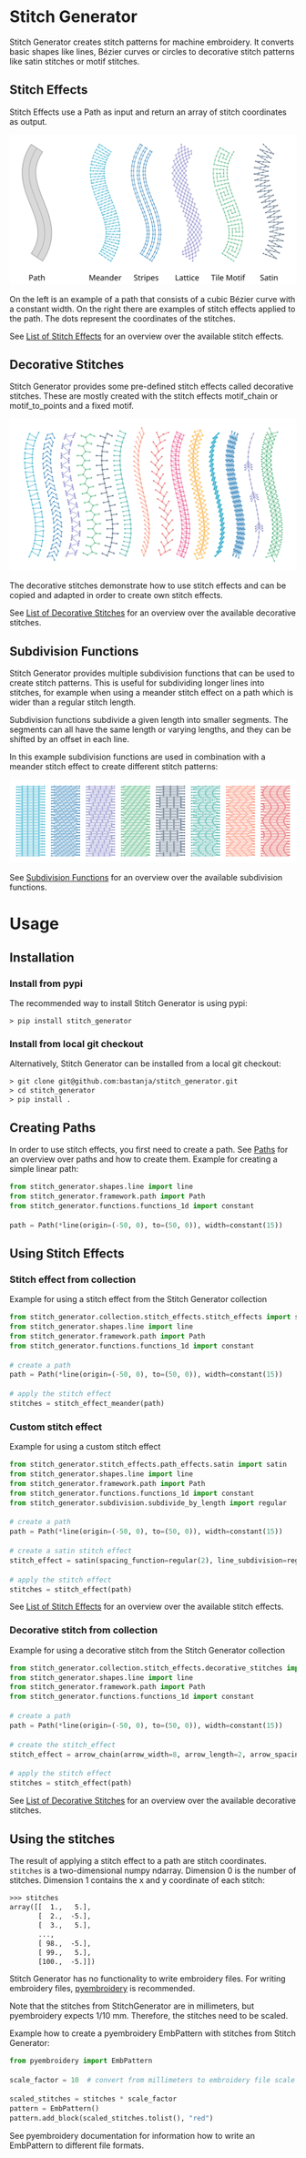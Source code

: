 # Stitch Generator

Stitch Generator creates stitch patterns for machine embroidery. It converts basic shapes like lines, Bézier curves or
circles to decorative stitch patterns like satin stitches or motif stitches.

## Stitch Effects

Stitch Effects use a Path as input and return an array of stitch coordinates as output.

![stitch effects](doc/images/path_stitch_effect_examples.svg "Examples of stitch effects" )

On the left is an example of a path that consists of a cubic Bézier curve with a constant width. On the right there are
examples of stitch effects applied to the path. The dots represent the coordinates of the stitches.

See [List of Stitch Effects](doc/list_of_stitch_effects.md) for an overview over the available stitch effects.

## Decorative Stitches

Stitch Generator provides some pre-defined stitch effects called decorative stitches. These are mostly created with the
stitch effects motif_chain or motif_to_points and a fixed motif.

![decorative stitches](doc/images/list_of_decorative_stitches.svg "Examples of decorative stitches")

The decorative stitches demonstrate how to use stitch effects and can be copied and adapted in order to create own
stitch effects.

See [List of Decorative Stitches](doc/list_of_decorative_stitches.md) for an overview over the available decorative
stitches.

## Subdivision Functions

Stitch Generator provides multiple subdivision functions that can be used to create stitch patterns. This is useful for
subdividing longer lines into stitches, for example when using a meander stitch effect on a path which is wider than a
regular stitch length.

Subdivision functions subdivide a given length into smaller segments. The segments can all have the same length or
varying lengths, and they can be shifted by an offset in each line.

In this example subdivision functions are used in combination with a meander stitch effect to create different stitch
patterns:

![subdivision](doc/images/meander_subdivision_example.svg "Examples of subdivision patterns")

See [Subdivision Functions](doc/subdivision_functions.md) for an overview over the available subdivision functions.

# Usage

## Installation

### Install from pypi

The recommended way to install Stitch Generator is using pypi:

```
> pip install stitch_generator
```

### Install from local git checkout

Alternatively, Stitch Generator can be installed from a local git checkout:

```
> git clone git@github.com:bastanja/stitch_generator.git
> cd stitch_generator
> pip install .
```

## Creating Paths

In order to use stitch effects, you first need to create a path. See [Paths](doc/paths.md) for an overview over paths
and how to create them. Example for creating a simple linear path:

```python
from stitch_generator.shapes.line import line
from stitch_generator.framework.path import Path
from stitch_generator.functions.functions_1d import constant

path = Path(*line(origin=(-50, 0), to=(50, 0)), width=constant(15))
```

## Using Stitch Effects

### Stitch effect from collection

Example for using a stitch effect from the Stitch Generator collection

```python
from stitch_generator.collection.stitch_effects.stitch_effects import stitch_effect_meander
from stitch_generator.shapes.line import line
from stitch_generator.framework.path import Path
from stitch_generator.functions.functions_1d import constant

# create a path
path = Path(*line(origin=(-50, 0), to=(50, 0)), width=constant(15))

# apply the stitch effect
stitches = stitch_effect_meander(path)
```

### Custom stitch effect

Example for using a custom stitch effect

```python
from stitch_generator.stitch_effects.path_effects.satin import satin
from stitch_generator.shapes.line import line
from stitch_generator.framework.path import Path
from stitch_generator.functions.functions_1d import constant
from stitch_generator.subdivision.subdivide_by_length import regular

# create a path
path = Path(*line(origin=(-50, 0), to=(50, 0)), width=constant(15))

# create a satin stitch effect
stitch_effect = satin(spacing_function=regular(2), line_subdivision=regular(4))

# apply the stitch effect
stitches = stitch_effect(path)
```

See [List of Stitch Effects](doc/list_of_stitch_effects.md) for an overview over the available stitch effects.

### Decorative stitch from collection

Example for using a decorative stitch from the Stitch Generator collection

```python
from stitch_generator.collection.stitch_effects.decorative_stitches import arrow_chain
from stitch_generator.shapes.line import line
from stitch_generator.framework.path import Path
from stitch_generator.functions.functions_1d import constant

# create a path
path = Path(*line(origin=(-50, 0), to=(50, 0)), width=constant(15))

# create the stitch_effect
stitch_effect = arrow_chain(arrow_width=8, arrow_length=2, arrow_spacing=2)

# apply the stitch effect
stitches = stitch_effect(path)
```

See [List of Decorative Stitches](doc/list_of_decorative_stitches.md) for an overview over the available decorative
stitches.

## Using the stitches

The result of applying a stitch effect to a path are stitch coordinates. `stitches` is a two-dimensional numpy ndarray.
Dimension 0 is the number of stitches. Dimension 1 contains the x and y coordinate of each stitch:

```
>>> stitches
array([[  1.,   5.],
       [  2.,  -5.],
       [  3.,   5.],
       ...,
       [ 98.,  -5.],
       [ 99.,   5.],
       [100.,  -5.]])
```

Stitch Generator has no functionality to write embroidery files. For writing embroidery files,
[pyembroidery](https://pypi.org/project/pyembroidery/) is recommended.

Note that the stitches from StitchGenerator are in millimeters, but pyembroidery expects 1/10 mm. Therefore, the
stitches need to be scaled.

Example how to create a pyembroidery EmbPattern with stitches from Stitch Generator:

```python
from pyembroidery import EmbPattern

scale_factor = 10  # convert from millimeters to embroidery file scale 1/10 mm

scaled_stitches = stitches * scale_factor
pattern = EmbPattern()
pattern.add_block(scaled_stitches.tolist(), "red")
```

See pyembroidery documentation for information how to write an EmbPattern to different file formats.
